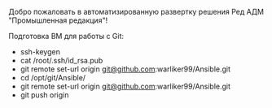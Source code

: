 Добро пожаловать в автоматизированную развертку решения Ред АДМ "Промышленная редакция"!

Подготовка ВМ для работы с Git:
 - ssh-keygen
 - cat /root/.ssh/id_rsa.pub
 - git remote set-url origin  git@github.com:warliker99/Ansible.git
 - cd /opt/git/Ansible/
 - git remote set-url origin  git@github.com:warliker99/Ansible.git
 - git push origin

